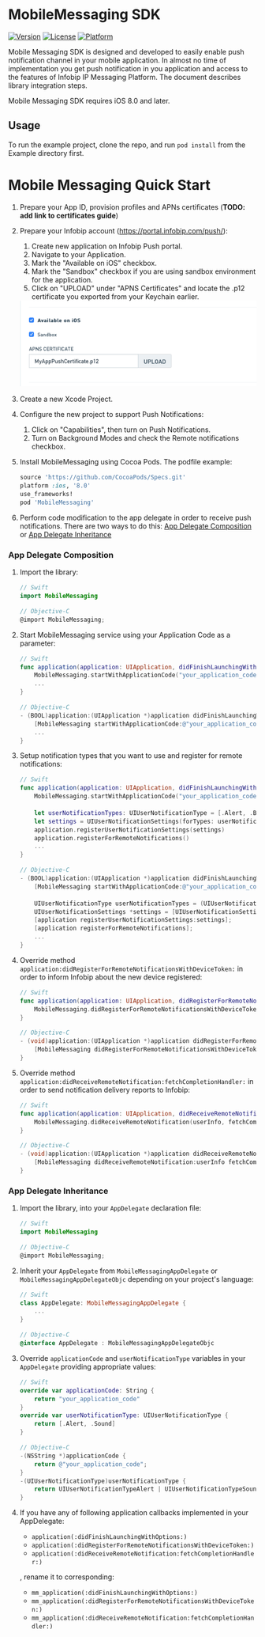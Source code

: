 # MobileMessaging SDK

[![Version](https://img.shields.io/cocoapods/v/MobileMessaging.svg?style=flat)](http://cocoapods.org/pods/MobileMessaging)
[![License](https://img.shields.io/cocoapods/l/MobileMessaging.svg?style=flat)](http://cocoapods.org/pods/MobileMessaging)
[![Platform](https://img.shields.io/cocoapods/p/MobileMessaging.svg?style=flat)](http://cocoapods.org/pods/MobileMessaging)

Mobile Messaging SDK is designed and developed to easily enable push notification channel in your mobile application. In almost no time of implementation you get push notification in you application and access to the features of Infobip IP Messaging Platform. 
The document describes library integration steps.

Mobile Messaging SDK requires iOS 8.0 and later.

## Usage
To run the example project, clone the repo, and run `pod install` from the Example directory first.

# Mobile Messaging Quick Start
1. Prepare your App ID, provision profiles and APNs certificates (**TODO: add link to certificates guide**)
2. Prepare your Infobip account (https://portal.infobip.com/push/):
	1. Create new application on Infobip Push portal.
	2. Navigate to your Application.
	3. Mark the "Available on iOS" checkbox.
	4. Mark the "Sandbox" checkbox if you are using sandbox environment for the application.
	5. Click on "UPLOAD" under "APNS Certificates" and locate the .p12 certificate you exported from your Keychain earlier.
	<center><img src="Images/CUPCertificate.png?raw=true" alt="CUP Settings"/></center>
3. Create a new Xcode Project.
4. Configure the new project to support Push Notifications:
	1. Click on "Capabilities", then turn on Push Notifications.
	2. Turn on Background Modes and check the Remote notifications checkbox.
5. Install MobileMessaging using Cocoa Pods. The podfile example:

	```ruby
	source 'https://github.com/CocoaPods/Specs.git'
	platform :ios, '8.0'
	use_frameworks!
	pod 'MobileMessaging'
	```
6. Perform code modification to the app delegate in order to receive push notifications. There are two ways to do this: [App Delegate Composition](#App-Delegate-Composition) or [App Delegate Inheritance](#App-Delegate-Inheritance)


### App Delegate Composition

1. Import the library:

	```swift
	// Swift
	import MobileMessaging
	```

	```objective-c
	// Objective-C
	@import MobileMessaging;
	```
2. Start MobileMessaging service using your Application Code as a parameter:

	```swift
	// Swift
	func application(application: UIApplication, didFinishLaunchingWithOptions launchOptions: [NSObject: AnyObject]?) -> Bool {
		MobileMessaging.startWithApplicationCode("your_application_code")
		...
	}	
	```

	```objective-c
	// Objective-C
	- (BOOL)application:(UIApplication *)application didFinishLaunchingWithOptions:(NSDictionary *)launchOptions {
		[MobileMessaging startWithApplicationCode:@"your_application_code"];
		...
	}
	```
3. Setup notification types that you want to use and register for remote notifications:

	```swift
	// Swift
	func application(application: UIApplication, didFinishLaunchingWithOptions launchOptions: [NSObject: AnyObject]?) -> Bool {
		MobileMessaging.startWithApplicationCode("your_application_code")

		let userNotificationTypes: UIUserNotificationType = [.Alert, .Badge, .Sound]
		let settings = UIUserNotificationSettings(forTypes: userNotificationTypes, categories: nil)
		application.registerUserNotificationSettings(settings)
		application.registerForRemoteNotifications()
		...
	}
	```

	```objective-c
	// Objective-C
	- (BOOL)application:(UIApplication *)application didFinishLaunchingWithOptions:(NSDictionary *)launchOptions {
		[MobileMessaging startWithApplicationCode:@"your_application_code"];

		UIUserNotificationType userNotificationTypes = (UIUserNotificationTypeAlert | UIUserNotificationTypeBadge | UIUserNotificationTypeSound);
		UIUserNotificationSettings *settings = [UIUserNotificationSettings settingsForTypes:userNotificationTypes categories:nil];
		[application registerUserNotificationSettings:settings];
		[application registerForRemoteNotifications];
		...
	}
	```
4. Override method `application:didRegisterForRemoteNotificationsWithDeviceToken:` in order to inform Infobip about the new device registered:

	```swift
	// Swift
	func application(application: UIApplication, didRegisterForRemoteNotificationsWithDeviceToken deviceToken: NSData) {
		MobileMessaging.didRegisterForRemoteNotificationsWithDeviceToken(deviceToken)
	}
	```

	```objective-c
	// Objective-C
	- (void)application:(UIApplication *)application didRegisterForRemoteNotificationsWithDeviceToken:(NSData *)deviceToken {
		[MobileMessaging didRegisterForRemoteNotificationsWithDeviceToken:deviceToken];
	}
	```
5. Override method `application:didReceiveRemoteNotification:fetchCompletionHandler:` in order to send notification delivery reports to Infobip:

	```swift
	// Swift
	func application(application: UIApplication, didReceiveRemoteNotification userInfo: [NSObject : AnyObject], fetchCompletionHandler completionHandler: (UIBackgroundFetchResult) -> Void) {
		MobileMessaging.didReceiveRemoteNotification(userInfo, fetchCompletionHandler: completionHandler)
	}
	```

	```objective-c
	// Objective-C
	- (void)application:(UIApplication *)application didReceiveRemoteNotification:(NSDictionary *)userInfo fetchCompletionHandler:(void (^)(UIBackgroundFetchResult result))completionHandler {
		[MobileMessaging didReceiveRemoteNotification:userInfo fetchCompletionHandler:completionHandler];
	}
	```


### App Delegate Inheritance

1. Import the library, into your `AppDelegate` declaration file:

	```swift
	// Swift
	import MobileMessaging
	```

	```objective-c
	// Objective-C
	@import MobileMessaging;
	```
2. Inherit your `AppDelegate` from `MobileMessagingAppDelegate` or `MobileMessagingAppDelegateObjc` depending on your project's language:

	```swift
	// Swift
	class AppDelegate: MobileMessagingAppDelegate {
		...
	}
	```

	```objective-c
	// Objective-C
	@interface AppDelegate : MobileMessagingAppDelegateObjc
	```
3. Override `applicationCode` and `userNotificationType` variables in your `AppDelegate` providing appropriate values:

	```swift
	// Swift
	override var applicationCode: String {
		return "your_application_code"
	}
	override var userNotificationType: UIUserNotificationType {
		return [.Alert, .Sound]
	}
	```

	```objective-c
	// Objective-C
	-(NSString *)applicationCode {
		return @"your_application_code";
	}
	-(UIUserNotificationType)userNotificationType {
		return UIUserNotificationTypeAlert | UIUserNotificationTypeSound;
	}
	```
4. If you have any of following application callbacks implemented in your AppDelegate:

	* `application(:didFinishLaunchingWithOptions:)`
	* `application(:didRegisterForRemoteNotificationsWithDeviceToken:)`
	* `application(:didReceiveRemoteNotification:fetchCompletionHandler:)`

	, rename it to corresponding:

	* `mm_application(:didFinishLaunchingWithOptions:)`
	* `mm_application(:didRegisterForRemoteNotificationsWithDeviceToken:)`
	* `mm_application(:didReceiveRemoteNotification:fetchCompletionHandler:)`
